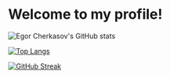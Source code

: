 # Welcome to my profile!

![Egor Cherkasov's GitHub stats](https://github-readme-stats.vercel.app/api?username=egorcherkasoff&show_icons=true&theme=dracula&hide_border=true&card_width=495)

[![Top Langs](https://github-readme-stats.vercel.app/api/top-langs/?username=egorcherkasoff&theme=dracula&card_width=495&hide_border=true&langs_count=10&layout=compact)](https://github.com/anuraghazra/github-readme-stats)

[![GitHub Streak](https://streak-stats.demolab.com?user=egorcherkasoff&theme=dracula&hide_border=true&date_format=j%20M%5B%20Y%5D)](https://git.io/streak-stats)
